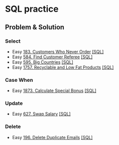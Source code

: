 # SQL practice

## Problem & Solution

### Select
- Easy [183. Customers Who Never Order](https://leetcode.com/problems/customers-who-never-order/?envType=study-plan&id=sql-i) [[SQL]](https://github.com/come880412/Leetcode_practice/blob/main/Solution_SQL/0183.txt)
- Easy [584. Find Customer Referee](https://leetcode.com/problems/find-customer-referee/?envType=study-plan&id=sql-i) [[SQL]](https://github.com/come880412/Leetcode_practice/blob/main/Solution_SQL/0584.txt)
- Easy [595. Big Countries](https://leetcode.com/problems/big-countries/?envType=study-plan&id=sql-i)  [[SQL]](https://github.com/come880412/Leetcode_practice/blob/main/Solution_SQL/0595.txt)
- Easy [1757. Recyclable and Low Fat Products](https://leetcode.com/problems/recyclable-and-low-fat-products/?envType=study-plan&id=sql-i) [[SQL]](https://github.com/come880412/Leetcode_practice/blob/main/Solution_SQL/1757.txt)

### Case When
- Easy [1873. Calculate Special Bonus](https://leetcode.com/problems/calculate-special-bonus/?envType=study-plan&id=sql-i) [[SQL]](https://github.com/come880412/Leetcode_practice/blob/main/Solution_SQL/1873.txt)

### Update
- Easy [627. Swap Salary](https://leetcode.com/problems/swap-salary/?envType=study-plan&id=sql-i) [[SQL]](https://github.com/come880412/Leetcode_practice/blob/main/Solution_SQL/0627.txt)

### Delete
- Easy [196. Delete Duplicate Emails](https://leetcode.com/problems/delete-duplicate-emails/description/?envType=study-plan&id=sql-i) [[SQL]](https://github.com/come880412/Leetcode_practice/blob/main/Solution_SQL/0196.txt)